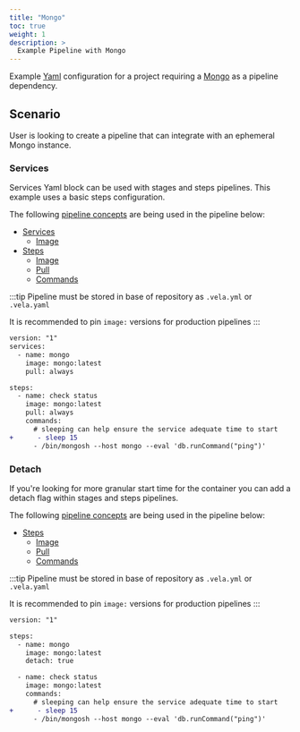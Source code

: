 ```yaml
---
title: "Mongo"
toc: true
weight: 1
description: >
  Example Pipeline with Mongo
---
```


Example [Yaml](https://yaml.org/spec/) configuration for a project requiring a [Mongo](https://www.mongodb.com/) as a pipeline dependency.

## Scenario

User is looking to create a pipeline that can integrate with an ephemeral Mongo instance.

### Services

Services Yaml block can be used with stages and steps pipelines. This example uses a basic steps configuration.

The following [pipeline concepts](/docs/tour/) are being used in the pipeline below:

* [Services](/docs/tour/services/)
  * [Image](/docs/tour/image/)
* [Steps](/docs/tour/steps/)
  * [Image](/docs/tour/image/)
  * [Pull](/docs/tour/image/)
  * [Commands](/docs/tour/steps/)

:::tip
Pipeline must be stored in base of repository as `.vela.yml` or `.vela.yaml`

It is recommended to pin `image:` versions for production pipelines
:::

```diff
version: "1"
services:
  - name: mongo
    image: mongo:latest
    pull: always

steps:
  - name: check status
    image: mongo:latest
    pull: always
    commands:
      # sleeping can help ensure the service adequate time to start
+      - sleep 15
      - /bin/mongosh --host mongo --eval 'db.runCommand("ping")'
```

### Detach

If you're looking for more granular start time for the container you can add a detach flag within stages and steps pipelines.

The following [pipeline concepts](/docs/tour/) are being used in the pipeline below:

* [Steps](/docs/tour/steps/)
  * [Image](/docs/tour/image/)
  * [Pull](/docs/tour/image/)
  * [Commands](/docs/tour/steps/)

:::tip
Pipeline must be stored in base of repository as `.vela.yml` or `.vela.yaml`

It is recommended to pin `image:` versions for production pipelines
:::

```diff
version: "1"

steps:
  - name: mongo
    image: mongo:latest
    detach: true

  - name: check status
    image: mongo:latest
    commands:
      # sleeping can help ensure the service adequate time to start
+      - sleep 15
      - /bin/mongosh --host mongo --eval 'db.runCommand("ping")'
```
